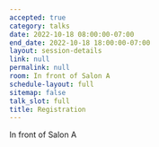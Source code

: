 ```yaml
---
accepted: true
category: talks
date: 2022-10-18 08:00:00-07:00
end_date: 2022-10-18 18:00:00-07:00
layout: session-details
link: null
permalink: null
room: In front of Salon A
schedule-layout: full
sitemap: false
talk_slot: full
title: Registration
---
```


In front of Salon A
